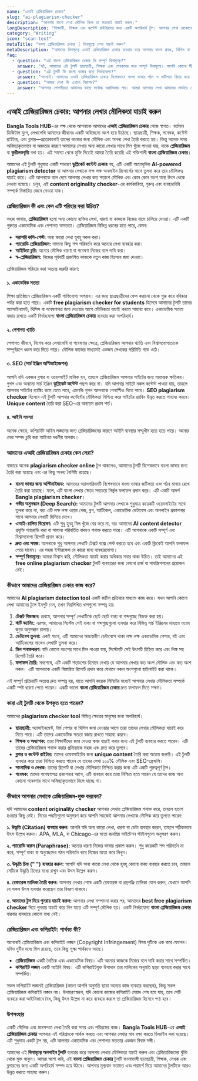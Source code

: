 ```yaml
---
name: "এআই প্লেজিয়ারিজম চেকার"
slug: "ai-plagiarism-checker"
description: "আপনার বাংলা লেখা মৌলিক কিনা তা সহজেই যাচাই করুন।"
longDescription: "শিক্ষার্থী, শিক্ষক এবং কন্টেন্ট রাইটারদের জন্য একটি অপরিহার্য টুল। আপনার লেখা যেকোনো টেক্সট এখানে পেস্ট করে মিলিয়ে দেখুন সেটি ইন্টারনেটের অন্য কোনো লেখার সাথে মিলে যায় কিনা। এটি আপনার লেখার মৌলিকতা নিশ্চিত করতে সাহায্য করবে।"
category: "Writing"
icon: "scan-text"
metaTitle: "বাংলা প্লেজিয়ারিজম চেকার | বিনামূল্যে লেখা যাচাই করুন"
metaDescription: "আমাদের বিনামূল্যে এআই প্লেজিয়ারিজম চেকার ব্যবহার করে আপনার বাংলা প্রবন্ধ, থিসিস বা কন্টেন্টের মৌলিকতা যাচাই করুন। দ্রুত এবং নির্ভুল ফলাফল।"
faq:
  - question: "এই বাংলা প্লেজিয়ারিজম চেকার কি সম্পূর্ণ বিনামূল্যে?"
    answer: "হ্যাঁ, আমাদের এই টুলটি ছাত্রছাত্রী, শিক্ষক এবং লেখকদের জন্য সম্পূর্ণ বিনামূল্যে। আপনি কোনো সীমাবদ্ধতা ছাড়াই যতবার খুশি এটি ব্যবহার করতে পারেন।"
  - question: "এই টুলটি কি বাংলা ভাষার জন্য নির্ভরযোগ্য?"
    answer: "অবশ্যই। আমাদের এআই প্লেজিয়ারিজম চেকার বিশেষভাবে বাংলা ভাষার গঠন ও জটিলতা বিচার করে তৈরি করা হয়েছে। এটি অন্যান্য সাধারণ টুলের চেয়ে বাংলা টেক্সটের জন্য অনেক বেশি নির্ভুল ফলাফল দেয়।"
  - question: "আমার লেখা কি এখানে নিরাপদ?"
    answer: "আপনার গোপনীয়তা আমাদের কাছে সর্বোচ্চ অগ্রাধিকার পায়। আমরা আপনার লেখা আমাদের সার্ভারে সেভ করি না। আপনার টেক্সট যাচাই করার পর মুছে ফেলা হয়, তাই এটি ১০০% নিরাপদ।"
---
```


## এআই প্লেজিয়ারিজম চেকার: আপনার লেখার মৌলিকতা যাচাই করুন

**Bangla Tools HUB**-এর পক্ষ থেকে আপনাকে আমাদের **এআই প্লেজিয়ারিজম চেকার** পেজে স্বাগত। বর্তমান ডিজিটাল যুগে, লেখালেখি আমাদের জীবনের একটি অবিচ্ছেদ্য অংশ হয়ে উঠেছে। ছাত্রছাত্রী, শিক্ষক, গবেষক, কন্টেন্ট রাইটার, এবং ব্লগার—প্রত্যেককেই তাদের কাজের জন্য মৌলিক এবং অনন্য লেখা তৈরি করতে হয়। কিন্তু অনেক সময় অনিচ্ছাকৃতভাবে বা অজ্ঞতার কারণে আমাদের লেখায় অন্য কারো লেখার সাথে মিল খুঁজে পাওয়া যায়, যাকে **প্লেজিয়ারিজম** বা **কুম্ভীলকবৃত্তি** বলা হয়। এই সমস্যা থেকে মুক্তি দিতেই আমরা তৈরি করেছি এই শক্তিশালী **বাংলা প্লেজিয়ারিজম চেকার**।

আমাদের এই টুলটি শুধুমাত্র একটি সাধারণ **ডুপ্লিকেট কন্টেন্ট চেকার** নয়, এটি একটি অত্যাধুনিক **AI-powered plagiarism detector** যা আপনার লেখাকে লক্ষ লক্ষ অনলাইন রিসোর্সের সাথে তুলনা করে তার মৌলিকত্ব যাচাই করে। এটি আপনাকে বলে দেবে আপনার লেখার কত শতাংশ মৌলিক এবং কোন কোন অংশ অন্য উৎস থেকে নেওয়া হয়েছে। চলুন, এই **content originality checker**-এর কার্যকারিতা, গুরুত্ব এবং ব্যবহারবিধি সম্পর্কে বিস্তারিত জেনে নেওয়া যাক।

### প্লেজিয়ারিজম কী এবং কেন এটি পরিহার করা উচিত?

সহজ ভাষায়, **প্লেজিয়ারিজম** হলো অন্য কোনো ব্যক্তির লেখা, ধারণা বা কাজকে নিজের নামে চালিয়ে দেওয়া। এটি একটি গুরুতর একাডেমিক এবং পেশাগত অসততা। প্লেজিয়ারিজম বিভিন্ন ধরনের হতে পারে, যেমন:

*   **সরাসরি কপি-পেস্ট:** অন্য কারো লেখা হুবহু নকল করা।
*   **প্যারোডি প্লেজিয়ারিজম:** সামান্য কিছু শব্দ পরিবর্তন করে অন্যের লেখা ব্যবহার করা।
*   **আইডিয়া চুরি:** অন্যের মৌলিক ধারণা বা গবেষণা নিজের বলে দাবি করা।
*   **স্ব-প্লেজিয়ারিজম:** নিজের পূর্ববর্তী প্রকাশিত কাজকে নতুন কাজ হিসেবে জমা দেওয়া।

প্লেজিয়ারিজম পরিহার করা অত্যন্ত জরুরি কারণ:

#### ১. একাডেমিক সততা
শিক্ষা প্রতিষ্ঠানে প্লেজিয়ারিজম একটি শাস্তিযোগ্য অপরাধ। এর জন্য ছাত্রছাত্রীদের ফেল করানো থেকে শুরু করে বহিষ্কার পর্যন্ত করা হতে পারে। একটি **free plagiarism checker for students** হিসেবে আমাদের টুলটি তাদের অ্যাসাইনমেন্ট, থিসিস বা গবেষণাপত্র জমা দেওয়ার আগে মৌলিকতা যাচাই করতে সাহায্য করে। একাডেমিক সততা বজায় রাখতে একটি নির্ভরযোগ্য **বাংলা প্লেজিয়ারিজম চেকার** ব্যবহার করা অপরিহার্য।

#### ২. পেশাগত খ্যাতি
পেশাগত জীবনে, বিশেষ করে লেখালেখি বা গবেষণার ক্ষেত্রে, প্লেজিয়ারিজম আপনার খ্যাতি এবং বিশ্বাসযোগ্যতাকে সম্পূর্ণরূপে ধ্বংস করে দিতে পারে। মৌলিক কাজের মাধ্যমেই একজন লেখকের পরিচিতি গড়ে ওঠে।

#### ৩. SEO (সার্চ ইঞ্জিন অপ্টিমাইজেশন)
আপনি যদি একজন ব্লগার বা ওয়েবসাইট মালিক হন, তাহলে প্লেজিয়ারিজম আপনার সাইটের জন্য মারাত্মক ক্ষতিকর। গুগল এবং অন্যান্য সার্চ ইঞ্জিন **ডুপ্লিকেট কন্টেন্ট** পছন্দ করে না। যদি আপনার সাইটে নকল কন্টেন্ট পাওয়া যায়, তাহলে আপনার সাইটের র‍্যাঙ্কিং কমে যেতে পারে, এমনকি গুগল আপনাকে পেনাল্টিও দিতে পারে। **SEO plagiarism checker** হিসেবে এই টুলটি আপনার কন্টেন্টের মৌলিকতা নিশ্চিত করে সাইটের র‍্যাঙ্কিং উন্নত করতে সাহায্য করবে। **Unique content** তৈরি করা SEO-এর অন্যতম প্রধান শর্ত।

#### ৪. আইনি সমস্যা
অনেক ক্ষেত্রে, কপিরাইট আইন লঙ্ঘনের জন্য প্লেজিয়ারিজমের কারণে আইনি ব্যবস্থার সম্মুখীন হতে হতে পারে। অন্যের মেধা সম্পদ চুরি করা আইনত দণ্ডনীয় অপরাধ।

### আমাদের এআই প্লেজিয়ারিজম চেকার কেন সেরা?

বাজারে অনেক **plagiarism checker online** টুল থাকলেও, আমাদের টুলটি বিশেষভাবে বাংলা ভাষার জন্য তৈরি করা হয়েছে এবং এর কিছু অনন্য বৈশিষ্ট্য রয়েছে।

*   **বাংলা ভাষার জন্য অপ্টিমাইজড:** আমাদের অ্যালগরিদমটি বিশেষভাবে বাংলা ভাষার জটিলতা এবং গঠন মাথায় রেখে তৈরি করা হয়েছে। ফলে, এটি বাংলা লেখার ক্ষেত্রে সবচেয়ে নির্ভুল ফলাফল প্রদান করে। এটি একটি আদর্শ **Bangla plagiarism checker**।
*   **গভীর অনুসন্ধান (Deep Search):** আমাদের টুলটি আপনার লেখাকে শুধুমাত্র কয়েকটি ওয়েবসাইটের সাথে তুলনা করে না, বরং এটি লক্ষ লক্ষ ওয়েব পেজ, ব্লগ, আর্টিকেল, একাডেমিক ডেটাবেস এবং অনলাইন প্রকাশনার সাথে আপনার লেখাটি মিলিয়ে দেখে।
*   **এআই-চালিত বিশ্লেষণ:** এটি শুধু হুবহু মিল খুঁজে বের করে না, বরং আমাদের **AI content detector** প্রযুক্তি প্যারোডি করা বা সামান্য পরিবর্তিত বাক্যও শনাক্ত করতে পারে। এটি আপনাকে একটি সম্পূর্ণ এবং বিশ্বাসযোগ্য রিপোর্ট প্রদান করে।
*   **দ্রুত এবং সহজ:** আপনাকে শুধু আপনার লেখাটি টেক্সট বক্সে পেস্ট করতে হবে এবং একটি ক্লিকেই আপনি ফলাফল পেয়ে যাবেন। এর সহজ ইন্টারফেস যে কারো জন্য ব্যবহারযোগ্য।
*   **সম্পূর্ণ বিনামূল্যে:** আমরা বিশ্বাস করি, মৌলিকতা যাচাই করার অধিকার সবার থাকা উচিত। তাই আমাদের এই **free online plagiarism checker** টুলটি ব্যবহারের জন্য কোনো চার্জ বা সাবস্ক্রিপশনের প্রয়োজন নেই।

### কীভাবে আমাদের প্লেজিয়ারিজম চেকার কাজ করে?

আমাদের **AI plagiarism detection tool** একটি জটিল প্রক্রিয়ার মাধ্যমে কাজ করে। যখন আপনি কোনো লেখা আমাদের টুলে ইনপুট দেন, তখন নিম্নলিখিত ধাপগুলো সম্পন্ন হয়:

1.  **টেক্সট বিভাজন:** প্রথমে, আপনার সম্পূর্ণ লেখাটিকে ছোট ছোট বাক্য বা শব্দগুচ্ছে বিভক্ত করা হয়।
2.  **স্মার্ট স্ক্যানিং:** এরপর, আমাদের সিস্টেম সেই বাক্য বা শব্দগুচ্ছগুলো ব্যবহার করে বিভিন্ন সার্চ ইঞ্জিনের মাধ্যমে ওয়েব জুড়ে অনুসন্ধান চালায়।
3.  **ডেটাবেস তুলনা:** একই সাথে, এটি আমাদের অভ্যন্তরীণ ডেটাবেসে থাকা লক্ষ লক্ষ একাডেমিক পেপার, বই এবং আর্টিকেলের সাথেও লেখাটি তুলনা করে।
4.  **মিল শনাক্তকরণ:** যদি কোনো অংশের সাথে মিল পাওয়া যায়, সিস্টেমটি সেই উৎসটি চিহ্নিত করে এবং লিঙ্ক সহ রিপোর্ট তৈরি করে।
5.  **ফলাফল তৈরি:** সবশেষে, এটি একটি শতাংশের হিসাবে দেখায় যে আপনার লেখার কত অংশ মৌলিক এবং কত অংশ নকল। এটি আপনাকে একটি বিস্তারিত রিপোর্ট প্রদান করে যেখানে নকল অংশগুলো হাইলাইট করা থাকে।

এই সম্পূর্ণ প্রক্রিয়াটি অত্যন্ত দ্রুত সম্পন্ন হয়, যাতে আপনি কয়েক মিনিটের মধ্যেই আপনার লেখার মৌলিকতা সম্পর্কে একটি স্পষ্ট ধারণা পেতে পারেন। একটি ভালো **বাংলা প্লেজিয়ারিজম চেকার** দ্রুত ফলাফল দিতে সক্ষম।

### কারা এই টুলটি থেকে উপকৃত হতে পারেন?

আমাদের **plagiarism checker tool** বিভিন্ন ক্ষেত্রের মানুষের জন্য অপরিহার্য।

*   **ছাত্রছাত্রী:** অ্যাসাইনমেন্ট, টার্ম পেপার বা থিসিস জমা দেওয়ার আগে তারা তাদের লেখার মৌলিকতা যাচাই করে নিতে পারে। এটি তাদের একাডেমিক সততা বজায় রাখতে সাহায্য করবে।
*   **শিক্ষক ও অধ্যাপক:** তারা শিক্ষার্থীদের জমা দেওয়া কাজ যাচাই করার জন্য এই টুলটি ব্যবহার করতে পারেন। এটি তাদের প্লেজিয়ারিজম শনাক্ত করার প্রক্রিয়াকে সহজ এবং দ্রুত করে তুলবে।
*   **ব্লগার ও কন্টেন্ট রাইটার:** তাদের ওয়েবসাইটের জন্য **unique content** তৈরি করা অত্যন্ত জরুরি। এই টুলটি ব্যবহার করে তারা নিশ্চিত করতে পারেন যে তাদের লেখা ১০০% মৌলিক এবং SEO-ফ্রেন্ডলি।
*   **সাংবাদিক ও লেখক:** তাদের রিপোর্ট বা লেখার মৌলিকতা নিশ্চিত করার জন্য এটি একটি গুরুত্বপূর্ণ টুল।
*   **গবেষক:** তাদের গবেষণাপত্র প্রকাশনার আগে, এটি ব্যবহার করে তারা নিশ্চিত হতে পারেন যে তাদের কাজ অন্য কোনো গবেষণার সাথে অনিচ্ছাকৃতভাবে মিলে যাচ্ছে না।

### কীভাবে আপনার লেখাকে প্লেজিয়ারিজম-মুক্ত করবেন?

যদি আমাদের **content originality checker** আপনার লেখায় প্লেজিয়ারিজম শনাক্ত করে, তাহলে হতাশ হওয়ার কিছু নেই। নিচের পদ্ধতিগুলো অনুসরণ করে আপনি সহজেই আপনার লেখাকে মৌলিক করে তুলতে পারেন:

**১. উদ্ধৃতি (Citation) ব্যবহার করুন:** আপনি যদি অন্য কারো লেখা, ধারণা বা ডেটা ব্যবহার করেন, তাহলে সঠিকভাবে উৎস উল্লেখ করুন। APA, MLA, বা Chicago-এর মতো জনপ্রিয় সাইটেশন স্টাইলগুলো অনুসরণ করুন।

**২. প্যারোডি করুন (Paraphrase):** অন্যের ধারণা নিজের ভাষায় প্রকাশ করুন। শুধু কয়েকটি শব্দ পরিবর্তন না করে, সম্পূর্ণ বাক্য বা অনুচ্ছেদের গঠন পরিবর্তন করে নিজের মতো করে লিখুন।

**৩. উদ্ধৃতি চিহ্ন (" ") ব্যবহার করুন:** আপনি যদি অন্য কারো লেখা থেকে হুবহু কোনো বাক্য ব্যবহার করতে চান, তাহলে সেটিকে উদ্ধৃতি চিহ্নের মধ্যে রাখুন এবং উৎস উল্লেখ করুন।

**৪. রেফারেন্স তালিকা তৈরি করুন:** আপনার লেখার শেষে একটি রেফারেন্স বা গ্রন্থপঞ্জি তালিকা যোগ করুন, যেখানে আপনি যে সকল উৎস ব্যবহার করেছেন তার বিবরণ থাকবে।

**৫. আমাদের টুল দিয়ে পুনরায় যাচাই করুন:** আপনার লেখা সম্পাদনা করার পর, আমাদের **best free plagiarism checker** দিয়ে পুনরায় যাচাই করে নিন যাতে এটি সম্পূর্ণ মৌলিক হয়। একটি নির্ভরযোগ্য **বাংলা প্লেজিয়ারিজম চেকার** বারবার ব্যবহারে কোনো বাধা নেই।

### প্লেজিয়ারিজম এবং কপিরাইট: পার্থক্য কী?

অনেকেই প্লেজিয়ারিজম এবং কপিরাইট লঙ্ঘন (Copyright Infringement) বিষয় দুটিকে এক করে ফেলেন। যদিও দুটির মধ্যে মিল রয়েছে, তবে কিছু সূক্ষ্ম পার্থক্যও আছে।

*   **প্লেজিয়ারিজম** একটি নৈতিক এবং একাডেমিক বিষয়। এটি অন্যের কাজকে নিজের বলে দাবি করার সাথে সম্পর্কিত।
*   **কপিরাইট লঙ্ঘন** একটি আইনি বিষয়। এটি কপিরাইটযুক্ত উপাদান তার মালিকের অনুমতি ছাড়া ব্যবহার করার সাথে সম্পর্কিত।

সকল কপিরাইট লঙ্ঘনই প্লেজিয়ারিজম (কারণ আপনি অনুমতি ছাড়া অন্যের কাজ ব্যবহার করছেন), কিন্তু সকল প্লেজিয়ারিজম কপিরাইট লঙ্ঘন নয়। উদাহরণস্বরূপ, যদি কোনো কাজের কপিরাইট মেয়াদ শেষ হয়ে যায়, তবে সেটি ব্যবহার করা আইনিভাবে বৈধ, কিন্তু উৎস উল্লেখ না করে ব্যবহার করলে তা প্লেজিয়ারিজম হিসেবে গণ্য হবে।

### উপসংহার

একটি মৌলিক এবং মানসম্মত লেখা তৈরি করা সময় এবং পরিশ্রমের কাজ। **Bangla Tools HUB**-এর **এআই প্লেজিয়ারিজম চেকার** আপনার এই পরিশ্রমকে সার্থক করতে এবং আপনার লেখার মান রক্ষা করতে ডিজাইন করা হয়েছে। এটি শুধুমাত্র একটি টুল নয়, এটি আপনার একাডেমিক এবং পেশাগত সততার একজন বিশ্বস্ত সঙ্গী।

আমাদের এই **বিনামূল্যে অনলাইন টুলটি** ব্যবহার করে আপনার লেখার মৌলিকতা যাচাই করুন এবং প্লেজিয়ারিজমের ঝুঁকি থেকে মুক্ত থাকুন। আমরা আশা করি, এই **বাংলা প্লেজিয়ারিজম চেকার** টুলটি বাংলাভাষী ছাত্রছাত্রী, শিক্ষক, লেখক এবং ব্লগারদের জন্য একটি অপরিহার্য সম্পদ হয়ে উঠবে। আপনার মূল্যবান মতামত এবং পরামর্শ দিয়ে আমাদের টুলটিকে আরও উন্নত করতে সাহায্য করুন।

